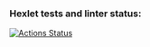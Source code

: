 ### Hexlet tests and linter status:
[![Actions Status](https://github.com/Karina1605ing/qa-engineer-project-85/actions/workflows/hexlet-check.yml/badge.svg)](https://github.com/Karina1605ing/qa-engineer-project-85/actions)
